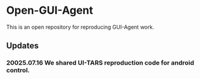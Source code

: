 # Open-GUI-Agent
This is an open repository for reproducing GUI-Agent work.

## Updates
### 20025.07.16 We shared UI-TARS reproduction code for android control.



